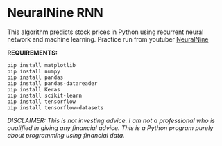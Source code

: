 # NeuralNine RNN
This algorithm predicts stock prices in Python using recurrent neural network and machine learning. Practice run from youtuber <a href="https://www.youtube.com/watch?v=PuZY9q-aKLw&t=220s">NeuralNine</a>

<b>REQUIREMENTS:</b>

<pre>
<code>pip install matplotlib
pip install numpy
pip install pandas
pip install pandas-datareader
pip install Keras
pip install scikit-learn
pip install tensorflow
pip install tensorflow-datasets</code>
</pre>

<i>DISCLAIMER: This is not investing advice. I am not a professional who is qualified in giving any financial advice. This is a Python program purely about programming using financial data.</i>
